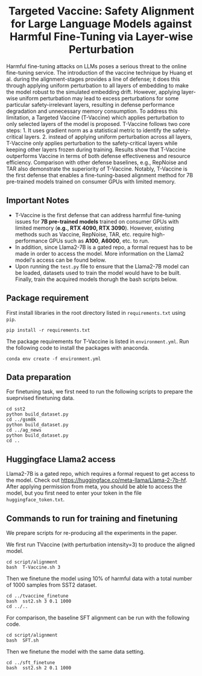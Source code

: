
<h1 align="center">Targeted Vaccine: Safety Alignment for Large Language Models against Harmful Fine-Tuning via Layer-wise Perturbation</h1>

Harmful fine-tuning attacks on LLMs poses a serious threat to the online fine-tuning service. The introduction of the vaccine technique by Huang et al. during the alignment-stages provides a line of defense; it does this through applying uniform perturbation to all layers of embedding to make the model robust to the simulated embedding drift. However, applying layer-wise uniform perturbation may lead to excess perturbations for some particular safety-irrelevant layers, resulting in defense performance degradation and unnecessary memory consumption.  To address this limitation, a Targeted Vaccine (T-Vaccine) which applies perturbation to only selected layers of the model is proposed. T-Vaccine follows two core steps: 1. It uses gradient norm as a statistical metric to identify the safety-critical layers. 2. instead of applying uniform perturbation across all layers, T-Vaccine only applies perturbation to the safety-critical layers while keeping other layers frozen during training. Results show that T-Vaccine outperforms Vaccine in terms of both defense effectiveness and resource efficiency. Comparison with other defense baselines, e.g., RepNoise and TAR also demonstrate the superiority of T-Vaccine. Notably, T-Vaccine is the first defense that enables a fine-tuning-based alignment method for 7B pre-trained models trained on consumer GPUs with limited memory. 

## Important Notes
- T-Vaccine is the first defense that can address harmful fine-tuning issues for **7B pre-trained models** trained on consumer GPUs with limited memory (**e.g., RTX 4090, RTX 3090**). However, existing methods such as Vaccine, RepNoise, TAR, etc. require high-performance GPUs such as **A100**, **A6000**, etc. to run.
- In addition, since Llama2-7B is a gated repo, a formal request has to be made in order to access the model. More information on the Llama2 model's access can be found below.
- Upon running the `test.py` file to ensure that the Llama2-7B model can be loaded, datasets used to train the model would have to be built. Finally, train the acquired models thorugh the bash scripts below.

## Package requirement
First install libraries in the root directory listed in `requirements.txt` using `pip`.
```
pip install -r requirements.txt
```
The package requirements for T-Vaccine is listed in `environment.yml`. Run the following code to install the packages with anaconda.  
```
conda env create -f environment.yml
```

## Data preparation
For finetuning task, we first need to run the following scripts to prepare the sueprvised finetuning data.
```
cd sst2
python build_dataset.py
cd ../gsm8k
python build_dataset.py
cd ../ag_news
python build_dataset.py
cd ..
```

## Huggingface Llama2 access
Llama2-7B is a gated repo, which requires a formal request to get access to the model. Check out https://huggingface.co/meta-llama/Llama-2-7b-hf.
After applying permission from meta, you should be able to access the model, but you first need to enter your token in the file `huggingface_token.txt`.

## Commands to run for training and finetuning

We prepare scripts for re-producing all the experiments in the paper.

We first run TVaccine (with perturbation intensity=3) to produce the aligned model. 
```
cd script/alignment
bash  T-Vaccine.sh 3
```
Then we finetune the model using 10% of harmful data with a total number of 1000 samples from SST2 dataset. 
```
cd ../tvaccine_finetune
bash  sst2.sh 3 0.1 1000
cd ../..
```

For comparison, the baseline SFT alignment can be run with the following code.
```
cd script/alignment
bash  SFT.sh 
```

Then we finetune the model with the same data setting.

```
cd ../sft_finetune
bash  sst2.sh 2 0.1 1000
```
